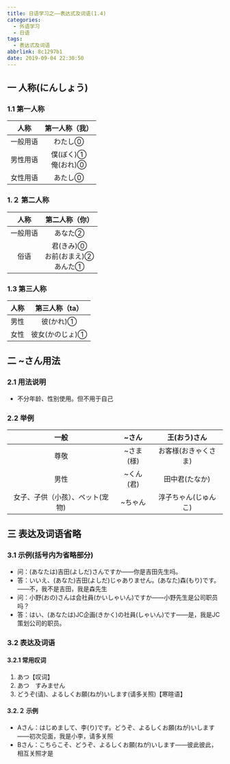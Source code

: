 ```yaml
---
title: 日语学习之——表达式及词语(1.4)
categories:
  - 外语学习
  - 日语
tags:
  - 表达式及词语
abbrlink: 8c1297b1
date: 2019-09-04 22:30:50
---
```



## 一 人称(にんしょう)

### 1.1 第一人称

|   人称   |       第一人称（我）       |
| :------: | :------------------------: |
| 一般用语 |          わたし⓪           |
| 男性用语 | 僕(ぼく)①<br>俺(おれ)⓪<br> |
| 女性用语 |          あたし⓪           |

<!--more-->

### 1.２ 第二人称

|   人称   |              第二人称（你）               |
| :------: | :---------------------------------------: |
| 一般用语 |                  あなた②                  |
|   俗语   | 君(きみ)⓪<br>お前(おまえ)②<br>あんた①<br> |

### 1.3  第三人称

| 人称 | 第三人称（ta）  |
| :--: | :-------------: |
| 男性 |    彼(かれ)①    |
| 女性 | 彼女(かのじょ)① |



## 二 ~さん用法

### 2.1 用法说明
* 不分年龄、性别使用。但不用于自己

### 2.2 举例

|               一般               |   ~さん   |     王(おう)さん     |
| :------------------------------: | :-------: | :------------------: |
|               尊敬               | ~さま(様) | お客様(おきゃくさま) |
|               男性               | ~くん(君) |    田中君(たなか)    |
| 女子、子供（小孩）、ペット(宠物) |  ~ちゃん  | 淳子ちゃん(じゅんこ) |

## 三 表达及词语省略

### 3.1 示例(括号内为省略部分)

* 问：(あなたは)吉田(よしだ)さんですか——你是吉田先生吗。　　
* 答：いいえ、(あなた)吉田(よしだ)じゃありません。(あなた)森(もり)です。——不，我不是吉田，我是森先生
* 问：小野(おの)さんは会社員(かいしゃいん)ですか——小野先生是公司职员吗？    
* 答：はい、(あなたは)JC企画(きかく)の社員(しゃいん)です——是，我是JC策划公司的职员。

### 3.2 表达及词语

#### 3.2.1 常用叹词
1. あつ【叹词】
2. あつ　すみません
3. どうぞ(请)、よるしくお願(ねが)いします(请多关照)【寒暄语】

#### 3.2.２ 示例

* Aさん：はじめまして、李(り)です。どうぞ、よるしくお願(ねが)いします——初次见面，我是小李，请多关照      
* Bさん：こちらこそ、どうぞ、よるしくお願(ねが)いします——彼此彼此，相互关照才是